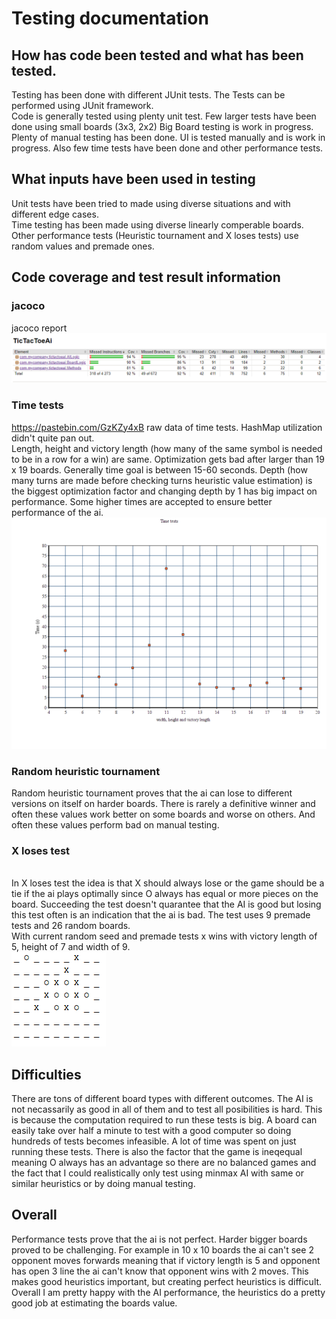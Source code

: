 # Testing documentation
## How has code been tested and what has been tested.
Testing has been done with different JUnit tests.
The Tests can be performed using JUnit framework.<br/>
Code is generally tested using plenty unit test.
Few larger tests have been done using small boards (3x3, 2x2) Big Board testing is work in progress.<br/>
Plenty of manual testing has been done.
UI is tested manually and is work in progress.
Also few time tests have been done and other performance tests.
## What inputs have been used in testing
Unit tests have been tried to made using diverse situations and with different edge cases.<br/>
Time testing has been made using diverse linearly comperable boards.<br/>
Other performance tests (Heuristic tournament and X loses tests) use random values and premade ones.
## Code coverage and test result information
### jacoco
jacoco report <br>
<img src="https://github.com/JaakkoRE/Extended-tic-tac-toe-AI/blob/master/Documentation/Images/Jacoco%20code%20coverage%20report.png"><br>
### Time tests
https://pastebin.com/GzKZy4xB raw data of time tests. HashMap utilization didn't quite pan out.<br>
Length, height and victory length (how many of the same symbol is needed to be in a row for a win) are same. Optimization gets bad after larger than 19 x 19 boards. Generally time goal is between 15-60 seconds. Depth (how many turns are made before checking turns heuristic value estimation) is the biggest optimization factor and changing depth by 1 has big impact on performance. Some higher times are accepted to ensure better performance of the ai. 
<img src="https://raw.githubusercontent.com/JaakkoRE/Extended-tic-tac-toe-AI/master/Documentation/Images/Time%20comparison%20graph.png" >
### Random heuristic tournament
Random heuristic tournament proves that the ai can lose to different versions on itself on harder boards. There is rarely a definitive winner and often these values work better
on some boards and worse on others. And often these values perform bad on manual testing. 
### X loses test
<br>
In X loses test the idea is that X should always lose or the game should be a tie if the ai plays optimally since O always has equal or more pieces on the board. Succeeding the test doesn't quarantee that the AI is good but losing this test often is an indication that the ai is bad. The test uses 9 premade tests and 26 random boards.<br>
With current random seed and premade tests x wins with victory length of 5, height of 7 and width of 9.<br>
<img src="https://github.com/JaakkoRE/Extended-tic-tac-toe-AI/blob/master/Documentation/Images/loss.png"> <br>

## Difficulties
There are tons of different board types with different outcomes. The AI is not necassarily as good in all of them and to test all posibilities is hard. This is because the computation required to run these tests is big. A board can easily take over half a minute to test with a good computer so doing hundreds of tests becomes infeasible. A lot of time was spent on just running these tests. There is also the factor that the game is ineqequal meaning O always has an advantage so there are no balanced games and the fact that I could realistically only test using minmax AI with same or similar heuristics or by doing manual testing.
## Overall
Performance tests prove that the ai is not perfect. Harder bigger boards proved to be challenging. For example in 10 x 10 boards the ai can't see 2 opponent moves forwards meaning that if victory length is 5 and opponent has open 3 line the ai can't know that opponent wins with 2 moves. This makes good heuristics important, but creating perfect heuristics is difficult. Overall I am pretty happy with the AI performance, the heuristics do a pretty good job at estimating the boards value.




